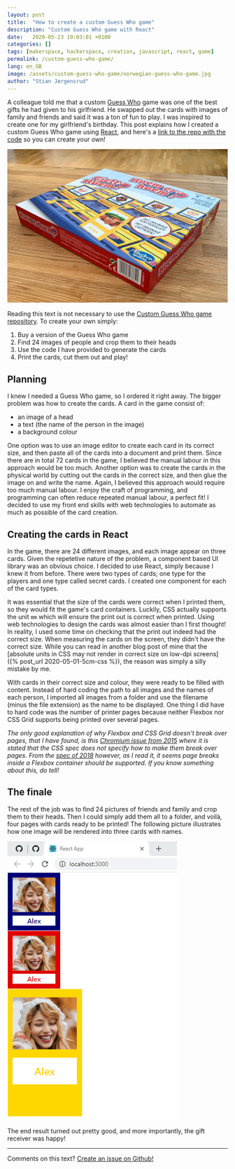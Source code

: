 ```yaml
---
layout: post
title:  "How to create a custom Guess Who game"
description: "Custom Guess Who game with React"
date:   2020-05-23 19:03:01 +0100
categories: []
tags: [makerspace, hackerspace, creation, javascript, react, game]
permalink: /custom-guess-who-game/
lang: en_GB
image: /assets/custom-guess-who-game/norwegian-guess-who-game.jpg
author: "Stian Jørgensrud"
---
```


A colleague told me that a custom [Guess Who](https://en.wikipedia.org/wiki/Guess_Who%3F) game was one of the best gifts he had given to his girlfriend. He swapped out the cards with images of family and friends and said it was a ton of fun to play. I was inspired to create one for my girlfriend's birthday. This post explains how I created a custom Guess Who game using [React](https://reactjs.org/), and here's a [link to the repo with the code](https://github.com/Sti2nd/custom-guess-who) so you can create your own!

![Norwegian version of the Guess Who game](/assets/custom-guess-who-game/norwegian-guess-who-game.jpg)

Reading this text is not necessary to use the [Custom Guess Who game repository](https://github.com/Sti2nd/custom-guess-who). To create your own simply:

1. Buy a version of the Guess Who game
2. Find 24 images of people and crop them to their heads
3. Use the code I have provided to generate the cards
4. Print the cards, cut them out and play!

## Planning

I knew I needed a Guess Who game, so I ordered it right away. The bigger problem was how to create the cards. A card in the game consist of:

- an image of a head
- a text (the name of the person in the image)
- a background colour

One option was to use an image editor to create each card in its correct size, and then paste all of the cards into a document and print them. Since there are in total 72 cards in the game, I believed the manual labour in this approach would be too much. Another option was to create the cards in the physical world by cutting out the cards in the correct size, and then glue the image on and write the name. Again, I believed this approach would require too much manual labour. I enjoy the craft of programming, and programming can often reduce repeated manual labour, a perfect fit! I decided to use my front end skills with web technologies to automate as much as possible of the card creation.

## Creating the cards in React

In the game, there are 24 different images, and each image appear on three cards. Given the repetetive nature of the problem, a component based UI library was an obvious choice. I decided to use React, simply because I knew it from before. There were two types of cards; one type for the players and one type called secret cards. I created one component for each of the card types.

It was essential that the size of the cards were correct when I printed them, so they would fit the game's card containers. Luckily, CSS actually supports the unit `mm` which will ensure the print out is correct when printed. Using web technologies to design the cards was almost easier than I first thought! In reality, I used some time on checking that the print out indeed had the correct size. When measuring the cards on the screen, they didn't have the correct size. While you can read in another blog post of mine that the [absolute units in CSS may not render in correct size on low-dpi screens]({% post_url 2020-05-01-5cm-css %}), the reason was simply a silly mistake by me.

With cards in their correct size and colour, they were ready to be filled with content. Instead of hard coding the path to all images and the names of each person, I imported all images from a folder and use the filename (minus the file extension) as the name to be displayed. One thing I did have to hard code was the number of printer pages because neither Flexbox nor CSS Grid supports being printed over several pages.

*The only good explanation of why Flexbox and CSS Grid doesn't break over pages, that I have found, is this [Chromium issue from 2015](https://bugs.chromium.org/p/chromium/issues/detail?id=473481) where it is stated that the CSS spec does not specify how to make them break over pages. From the [spec of 2018](https://www.w3.org/TR/css-flexbox-1/#pagination) however, as I read it, it seems page breaks inside a Flexbox container should be supported. If you know something about this, do tell!*

## The finale

The rest of the job was to find 24 pictures of friends and family and crop them to their heads. Then I could simply add them all to a folder, and voilà, four pages with cards ready to be printed! The following picture illustrates how one image will be rendered into three cards with names.

![Screenshot of the Guess Who React app](/assets/custom-guess-who-game/guess-who-chrome-screenshot.png)

The end result turned out pretty good, and more importantly, the gift receiver was happy!

---

Comments on this text? [Create an issue on Github!](https://github.com/Sti2nd/sti2nd.github.io/issues)
